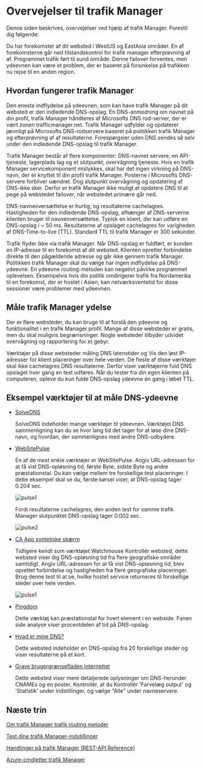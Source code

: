 <properties
    pageTitle="Overvejelser til Azure trafik Manager | Microsoft Azure"
    description="Forstå ydeevne på trafik Manager, og hvordan du teste ydeevnen af dit websted, når du bruger trafik Manager"
    services="traffic-manager"
    documentationCenter=""
    authors="sdwheeler"
    manager="carmonm"
    editor=""
/>
<tags
    ms.service="traffic-manager"
    ms.devlang="na"
    ms.topic="article"
    ms.tgt_pltfrm="na"
    ms.workload="infrastructure-services"
    ms.date="10/11/2016"
    ms.author="sewhee"
/>

# <a name="performance-considerations-for-traffic-manager"></a>Overvejelser til trafik Manager

Denne siden beskrives, overvejelser ved hjælp af trafik Manager. Forestil dig følgende:

Du har forekomster af dit websted i WestUS og EastAsia områder. En af forekomsterne går ned tilstandskontrol for trafik manager efterprøvning af af. Programmet trafik ført til sund område. Denne failover forventes, men ydeevnen kan være et problem, der er baseret på forsinkelse på trafikken nu rejse til en anden region.

## <a name="how-traffic-manager-works"></a>Hvordan fungerer trafik Manager

Den eneste indflydelse på ydeevnen, som kan have trafik Manager på dit websted er den indledende DNS-opslag. En DNS-anmodning om navnet på din profil, trafik Manager håndteres af Microsofts DNS rod-server, der er vært zonen trafficmanager.net. Trafik Manager udfylder og opdaterer jævnligt på Microsofts DNS-rodservere baseret på politikken trafik Manager og efterprøvning af af resultaterne. Forespørgsler uden DNS sendes så selv under den indledende DNS-opslag til trafik Manager.

Trafik Manager består af flere komponenter: DNS-navnet servere, en API-tjeneste, lagerplads lag og et slutpunkt, overvågning tjeneste. Hvis en trafik Manager servicekomponent mislykkes, skal har det ingen virkning på DNS-navn, der er knyttet til din profil trafik Manager. Posterne i Microsofts DNS-servere forbliver uændret. Dog slutpunkt overvågning og opdatering af DNS-ikke sker. Derfor er trafik Manager ikke muligt at opdatere DNS til at pege på webstedet failover, når webstedet primære går ned.

DNS-navneoversættelse er hurtig, og resultaterne cachelagres. Hastigheden for den indledende DNS-opslag, afhænger af DNS-serverne klienten bruger til navneoversættelse. Typisk en klient, der kan udføre en DNS-opslag i ~ 50 ms. Resultaterne af opslaget cachelagres for varigheden af DNS-Time-to-live (TTL). Standard TTL til trafik Manager er 300 sekunder.

Trafik flyder ikke via trafik Manager. Når DNS-opslag er fuldført, er kunden en IP-adresse til en forekomst af dit websted. Klienten opretter forbindelse direkte til den pågældende adresse og går ikke gennem trafik Manager. Politikken trafik Manager skal du vælge har ingen indflydelse på DNS-ydeevne. En ydeevne routing-metoden kan negativt påvirke programmet oplevelsen. Eksempelvis hvis din politik omdirigerer trafik fra Nordamerika til en forekomst, der er hostet i Asien, kan netværksventetid for disse sessioner være problemer med ydeevnen.

## <a name="measuring-traffic-manager-performance"></a>Måle trafik Manager ydelse

Der er flere websteder, du kan bruge til at forstå den ydeevne og funktionalitet i en trafik Manager profil. Mange af disse websteder er gratis, men du skal muligvis begrænsninger. Nogle websteder tilbyder udvidet overvågning og rapportering for et gebyr.

Værktøjer på disse websteder måling DNS latenstider og Vis den løst IP-adresser for klient placeringer over hele verden. De fleste af disse værktøjer skal ikke cachelagres DNS resultaterne. Derfor viser værktøjerne fuld DNS opslaget hver gang en test udføres. Når du tester fra din egen klienten på computeren, opleve du kun fulde DNS-opslag ydeevne én gang i løbet TTL.

## <a name="sample-tools-to-measure-dns-performance"></a>Eksempel værktøjer til at måle DNS-ydeevne

- [SolveDNS](http://www.solvedns.com/dns-comparison/)

    SolveDNS indeholder mange værktøjer til ydeevnen. Værktøjet DNS sammenligning kan du se hvor lang tid det tager for at løse dine DNS-navn, og hvordan, der sammenlignes med andre DNS-udbydere.

- [WebSitePulse](http://www.websitepulse.com/help/tools.php)

    En af de mest enkle værktøjer er WebSitePulse. Angiv URL-adressen for at få vist DNS-opløsning tid, første Byte, sidste Byte og andre præstationstal. Du kan vælge mellem tre forskellige test placeringer. I dette eksempel skal se du, første kørsel viser, at DNS-opslag tager 0.204 sec.

    ![pulse1](./media/traffic-manager-performance-considerations/traffic-manager-web-site-pulse.png)

    Fordi resultaterne cachelagres, den anden test for samme trafik Manager slutpunktet DNS-opslag tager 0.002 sec.

    ![pulse2](./media/traffic-manager-performance-considerations/traffic-manager-web-site-pulse2.png)

- [CA App syntetiske skærm](https://asm.ca.com/en/checkit.php)

    Tidligere kendt som værktøjet Watchmouse Kontrollér websted, dette websted viser dig DNS-opløsning tid fra flere geografiske områder samtidigt. Angiv URL-adressen for at få vist DNS-opløsning tid, blev oprettet forbindelse og hastigheden fra flere geografiske placeringer. Brug denne test til at se, hvilke hostet service returneres til forskellige steder over hele verden.

    ![pulse1](./media/traffic-manager-performance-considerations/traffic-manager-web-site-watchmouse.png)

- [Pingdom](http://tools.pingdom.com/)

    Dette værktøj kan præstationstal for hvert element i en webside. Fanen side analyse viser procentdelen af tid på DNS-opslag.

- [Hvad er mine DNS?](http://www.whatsmydns.net/)

    Dette websted indeholder en DNS-opslag fra 20 forskellige steder og viser resultaterne på et kort.

- [Grave brugergrænsefladen internettet](http://www.digwebinterface.com)

    Dette websted viser mere detaljerede oplysninger om DNS-herunder CNAMEs og en poster. Kontrollér, at du Kontrollér 'Farvelæg output' og 'Statistik' under indstillinger, og vælge "Alle" under navneservere.

## <a name="next-steps"></a>Næste trin

[Om trafik Manager trafik routing metoder](traffic-manager-routing-methods.md)

[Test dine trafik Manager-indstillinger](traffic-manager-testing-settings.md)

[Handlinger på trafik Manager (REST-API Reference)](http://go.microsoft.com/fwlink/?LinkId=313584)

[Azure-cmdletter trafik Manager](http://go.microsoft.com/fwlink/p/?LinkId=400769)
